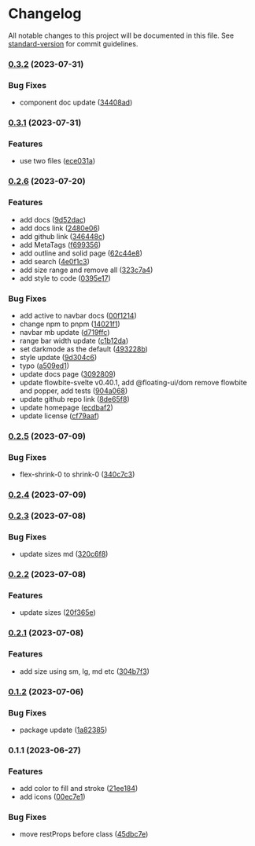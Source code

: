 # Changelog

All notable changes to this project will be documented in this file. See [standard-version](https://github.com/conventional-changelog/standard-version) for commit guidelines.

### [0.3.2](https://github.com/themesberg/flowbite-svelte-icons/compare/v0.3.1...v0.3.2) (2023-07-31)


### Bug Fixes

* component doc update ([34408ad](https://github.com/themesberg/flowbite-svelte-icons/commit/34408adad7ce991f84d1e6db74631412257df1b8))

### [0.3.1](https://github.com/themesberg/flowbite-svelte-icons/compare/v0.2.6...v0.3.1) (2023-07-31)


### Features

* use two files ([ece031a](https://github.com/themesberg/flowbite-svelte-icons/commit/ece031af695f6dd0b8c714a4bf404bf361cb6b72))

### [0.2.6](https://github.com/themesberg/flowbite-svelte-icons/compare/v0.2.5...v0.2.6) (2023-07-20)


### Features

* add docs ([9d52dac](https://github.com/themesberg/flowbite-svelte-icons/commit/9d52dac7f2f699418415605203bc068fc33db0f2))
* add docs link ([2480e06](https://github.com/themesberg/flowbite-svelte-icons/commit/2480e06def146383fccf90d8f203cfb7dd48bbb0))
* add github link ([346448c](https://github.com/themesberg/flowbite-svelte-icons/commit/346448c9a3408f9cd06e551aa7e35b0014ba7245))
* add MetaTags ([f699356](https://github.com/themesberg/flowbite-svelte-icons/commit/f699356eff7f7a0eec04002c4a2c8983b0ecfeb0))
* add outline and solid page ([62c44e8](https://github.com/themesberg/flowbite-svelte-icons/commit/62c44e8b601064d4e374d0efd1f36c396956c8d9))
* add search ([4e0f1c3](https://github.com/themesberg/flowbite-svelte-icons/commit/4e0f1c33beee9cc24639e426ab59fc2edf4f04b0))
* add size range and remove all ([323c7a4](https://github.com/themesberg/flowbite-svelte-icons/commit/323c7a4547b8b6b719252d7dc730f4a1d275e21c))
* add style to code ([0395e17](https://github.com/themesberg/flowbite-svelte-icons/commit/0395e17177c54f4dfd487d0dfa6061e88629b981))


### Bug Fixes

* add active to navbar docs ([00f1214](https://github.com/themesberg/flowbite-svelte-icons/commit/00f1214a3817a4037a5869fb3b4e435a7f02c8b7))
* change npm to pnpm ([14021f1](https://github.com/themesberg/flowbite-svelte-icons/commit/14021f1de1b2518bc2fadc11bcd19b2ab3cba7fc))
* navbar mb update ([d719ffc](https://github.com/themesberg/flowbite-svelte-icons/commit/d719ffcfc4568777c300f63f95fb4900fc61d69b))
* range bar width update ([c1b12da](https://github.com/themesberg/flowbite-svelte-icons/commit/c1b12da1532d63637c37c699d47a4f7e9237dcec))
* set darkmode as the default ([493228b](https://github.com/themesberg/flowbite-svelte-icons/commit/493228b7b6a19793c4873c77b5c38b5ded8db34f))
* style update ([9d304c6](https://github.com/themesberg/flowbite-svelte-icons/commit/9d304c6e1bb3510ffad87daeb6402c4c1b7d177c))
* typo ([a509ed1](https://github.com/themesberg/flowbite-svelte-icons/commit/a509ed11a77c745ab4cb332ca8442a7e0cb6b2ba))
* update docs page ([3092809](https://github.com/themesberg/flowbite-svelte-icons/commit/3092809043a6bb082cf946ce5ab66b56a73a0724))
* update flowbite-svelte v0.40.1, add @floating-ui/dom remove flowbite and popper, add tests ([904a068](https://github.com/themesberg/flowbite-svelte-icons/commit/904a068f1ed1c1120edc4a3811deaa1666fd54e9))
* update github repo link ([8de65f8](https://github.com/themesberg/flowbite-svelte-icons/commit/8de65f83da2a75a1d35262e17c436cc5ef7e9cd0))
* update homepage ([ecdbaf2](https://github.com/themesberg/flowbite-svelte-icons/commit/ecdbaf23279f2562842eb204cf5e33437752d248))
* update license ([cf79aaf](https://github.com/themesberg/flowbite-svelte-icons/commit/cf79aaf06e947b128d91ab5630bb08621528519f))

### [0.2.5](https://github.com/themesberg/flowbite-svelte-icons/compare/v0.2.4...v0.2.5) (2023-07-09)


### Bug Fixes

* flex-shrink-0 to shrink-0 ([340c7c3](https://github.com/themesberg/flowbite-svelte-icons/commit/340c7c328503a6b3c59b9d56df4fe3e1990e8cad))

### [0.2.4](https://github.com/themesberg/flowbite-svelte-icons/compare/v0.2.3...v0.2.4) (2023-07-09)

### [0.2.3](https://github.com/themesberg/flowbite-svelte-icons/compare/v0.2.2...v0.2.3) (2023-07-08)


### Bug Fixes

* update sizes md ([320c6f8](https://github.com/themesberg/flowbite-svelte-icons/commit/320c6f8d2b4a78d38dd86a55568045ffe13c0cb0))

### [0.2.2](https://github.com/themesberg/flowbite-svelte-icons/compare/v0.2.1...v0.2.2) (2023-07-08)


### Features

* update sizes ([20f365e](https://github.com/themesberg/flowbite-svelte-icons/commit/20f365e9f810e24f0d72037d4a75411814c9ed17))

### [0.2.1](https://github.com/themesberg/flowbite-svelte-icons/compare/v0.1.2...v0.2.1) (2023-07-08)


### Features

* add size using sm, lg, md etc ([304b7f3](https://github.com/themesberg/flowbite-svelte-icons/commit/304b7f3f039387199286ded74cc8454b556cfe6e))

### [0.1.2](https://github.com/themesberg/flowbite-svelte-icons/compare/v0.1.1...v0.1.2) (2023-07-06)


### Bug Fixes

* package update ([1a82385](https://github.com/themesberg/flowbite-svelte-icons/commit/1a823859e148ee8150398cdab049d859721a22b7))

### 0.1.1 (2023-06-27)


### Features

* add color to fill and stroke ([21ee184](https://github.com/themesberg/flowbite-svelte-icons/commit/21ee18430eb9a0df4049b8bb76f6067a6d3545c4))
* add icons ([00ec7e1](https://github.com/themesberg/flowbite-svelte-icons/commit/00ec7e1d30e91282b72e8116542ab43df954c850))


### Bug Fixes

* move restProps before class ([45dbc7e](https://github.com/themesberg/flowbite-svelte-icons/commit/45dbc7e4e52ffe85a6c55f34df6cf6dc193f5e9c))
